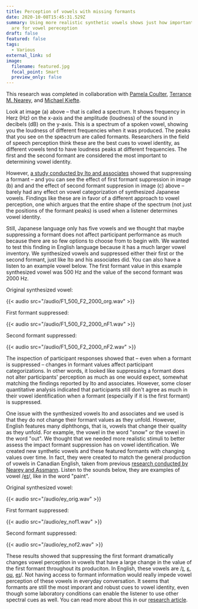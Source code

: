 ```yaml
---
title: Perception of vowels with missing formants
date: 2020-10-08T15:45:31.529Z
summary: Using more realistic synthetic vowels shows just how important formants
  are for vowel pereception
draft: false
featured: false
tags:
  - Various
external_link: sd
image:
  filename: featured.jpg
  focal_point: Smart
  preview_only: false
---
```

This research was completed in collaboration with [Pamela Coulter](https://www.sac-oac.ca/pamela-coulter-msc-s-lpc), [Terrance M. Nearey](https://scholar.google.com/citations?user=CHYtdrMAAAAJ&hl=en), and [Michael Kiefte](https://www.dal.ca/faculty/health/scsd/faculty-staff/our-faculty/Michael-Kiefte.html).

Look at image (a) above – that is called a spectrum. It shows frequency in Herz (Hz) on the x-axis and the amplitude (loudness) of the sound in decibels (dB) on the y-axis. This is a spectrum of a spoken vowel, showing you the loudness of different frequencies when it was produced. The peaks that you see on the speactrum are called formants. Researchers in the field of speech perception think these are the best cues to vowel identity, as different vowels tend to have loudness peaks at different frequencies. The first and the second formant are considered the most important to determining vowel identity.

However, [a study conducted by Ito and associates](https://asa.scitation.org/doi/abs/10.1121/1.1384908?casa_token=WAD2CjFzQMoAAAAA:dvEwoUX9f2YjneNeoZudgjI2WSzF_9Lv1hjZxLMvr2UIxHHUgcf0czDIka5f3YK-B5YX9XhKFAWM) showed that suppressing a formant – and you can see the effect of first formant suppression in image (b) and and the effect of second formant suppresion in image (c) above – barely had any effect on vowel categorization of synthesized Japanese vowels. Findings like these are in favor of a different approach to vowel perception, one which argues that the entire shape of the spectrum (not just the positions of the formant peaks) is used when a listener determines vowel identity.

Still, Japanese language only has five vowels and we thought that maybe suppressing a formant does not affect participant performance as much because there are so few options to choose from to begin with. We wanted to test this finding in English language because it has a much larger vowel inventory. We synthesized vowels and suppressed either their first or the second formant, just like Ito and his associates did. You can also have a listen to an example vowel below. The first formant value in this example synthesized vowel was 500 Hz and the value of the second formant was 2000 Hz.

Original synthesized vowel:

{{< audio src="/audio/F1_500_F2_2000_org.wav" >}}

First formant suppressed:

{{< audio src="/audio/F1_500_F2_2000_nF1.wav" >}}

Second formant suppressed:

{{< audio src="/audio/F1_500_F2_2000_nF2.wav" >}}

The inspection of participant responses showed that – even when a formant is suppressed – changes in formant values affect participant categorizations. In other words, it looked like suppressing a formant does not alter participants' perception as much as one would expect, somewhat matching the findings reported by Ito and associates.  However, some closer quantitative analysis indicated that participants still don't agree as much in their vowel identification when a formant (especially if it is the first formant) is suppressed.

One issue with the synthesized vowels Ito and associates and we used is that they do not change their formant values as they unfold. However, English features many diphthongs, that is, vowels that change their quality as they unfold. For example, the vowel in the word "snow" or the vowel in the word "out". We thought that we needed more realistic stimuli to better assess the impact formant suppression has on vowel identification. We created new synthetic vowels and these featured formants with changing values over time. In fact, they were created to match the general production of vowels in Canadian English, taken from previous [research conducted by Nearey and Assmann](https://asa.scitation.org/doi/abs/10.1121/1.394433?casa_token=y2HsctvbDT4AAAAA:VWtrSGs0dHLyefZ8T1A3uR7wvmUs8R0A-SpF63Po-GofDJggc6BjzR5F5kDsCUnT_eTMG8qdB2yb). Listen to the sounds below, they are examples of vowel /[eɪ](https://enunciate.arts.ubc.ca/e/)/, like in the word "paint".

Original synthesized vowel:

{{< audio src="/audio/ey_orig.wav" >}}

First formant suppressed:

{{< audio src="/audio/ey_nof1.wav" >}}

Second formant suppressed:

{{< audio src="/audio/ey_nof2.wav" >}}

These results showed that suppressing the first formant dramatically changes vowel perception in vowels that have a large change in the value of the first formant throughout its produciton. In English, these vowels are /[ɪ](https://enunciate.arts.ubc.ca/i/), [ɛ](https://enunciate.arts.ubc.ca/%c9%9b/), [oʊ](https://enunciate.arts.ubc.ca/o/), [eɪ](https://enunciate.arts.ubc.ca/e/)/. Not having access to formant information would really impede vowel perception of these vowels in everyday conversation. It seems that formants are still the most imporant and robust cues to vowel identity, even though some laboratory conditions can enable the listener to use other spectral cues as well. You can read more about this in our [research article](https://asa.scitation.org/doi/10.1121/10.0002110).